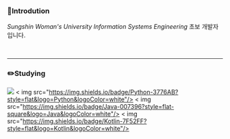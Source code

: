 <!--
**GiYeons/GiYeons** is a ✨ _special_ ✨ repository because its `README.md` (this file) appears on your GitHub profile.

Here are some ideas to get you started:

- 🔭 I’m currently working on ...
- 🌱 I’m currently learning ...
- 👯 I’m looking to collaborate on ...
- 🤔 I’m looking for help with ...
- 💬 Ask me about ...
- 📫 How to reach me: ...
- 😄 Pronouns: ...
- ⚡ Fun fact: ...
-->
### 👋Introdution
*Sungshin Woman's University
Information Systems Engineering*
초보 개발자입니다.

</br>

---
### :pencil2:Studying
 <img src="https://img.shields.io/badge/C++-00599C?style=flat&logo=C++&logoColor=white"/> <
 img src="https://img.shields.io/badge/Python-3776AB?style=flat&logo=Python&logoColor=white"/> <
 img src="https://img.shields.io/badge/Java-007396?style=flat-square&logo=Java&logoColor=white"/> <
 img src="https://img.shields.io/badge/Kotlin-7F52FF?style=flat&logo=Kotlin&logoColor=white"/>
 
 
<!--
**TwoMal2/TwoMal2** is a ✨ _special_ ✨ repository because its `README.md` (this file) appears on your GitHub profile.


